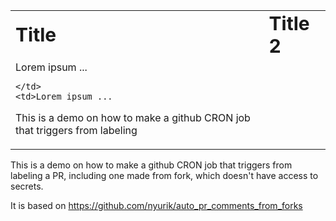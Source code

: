 
<table border="0">
 <tr>
    <td><b style="font-size:30px">Title</b></td>
    <td><b style="font-size:30px">Title 2</b></td>
 </tr>
 <tr>
    <td>Lorem ipsum ...

    </td>
    <td>Lorem ipsum ...
   This is a demo on how to make a github CRON job that triggers from labeling
    </td>
 </tr>
</table>


This is a demo on how to make a github CRON job that triggers from labeling
a PR, including one made from fork, which doesn't have access to secrets.

It is based on https://github.com/nyurik/auto_pr_comments_from_forks

